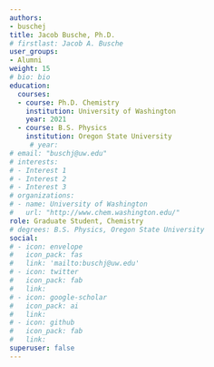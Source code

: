 ```yaml
---
authors:
- buschej
title: Jacob Busche, Ph.D.
# firstlast: Jacob A. Busche
user_groups:
- Alumni
weight: 15
# bio: bio
education:
  courses:
  - course: Ph.D. Chemistry
    institution: University of Washington
    year: 2021
  - course: B.S. Physics
    institution: Oregon State University
     # year:
# email: "buschj@uw.edu"
# interests:
# - Interest 1 
# - Interest 2
# - Interest 3
# organizations:
# - name: University of Washington 
#   url: "http://www.chem.washington.edu/"
role: Graduate Student, Chemistry
# degrees: B.S. Physics, Oregon State University
social:
# - icon: envelope
#   icon_pack: fas
#   link: 'mailto:buschj@uw.edu'
# - icon: twitter
#   icon_pack: fab
#   link: 
# - icon: google-scholar
#   icon_pack: ai
#   link: 
# - icon: github
#   icon_pack: fab
#   link: 
superuser: false
---
```



